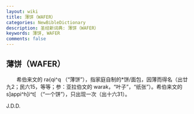 ```yaml
---
layout: wiki
title: 薄饼（WAFER）
categories: NewBibleDictionary
description: 圣经新词典: 薄饼（WAFER）
keywords: 薄饼, WAFER
comments: false
---
```


## 薄饼（WAFER）

　　希伯来文的 ra{qi^q （“薄饼”），指家庭自制的*饼/面包，因薄而得名（出廿九2；民六15，等等；参：亚拉伯文的 warak，“叶子”，“纸张”）。希伯来文的 s]appi^h]i^t[ （“一个饼”），只出现一次（出十六31）。

J.D.D.









